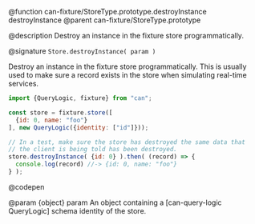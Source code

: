 @function can-fixture/StoreType.prototype.destroyInstance destroyInstance
@parent can-fixture/StoreType.prototype

@description Destroy an instance in the fixture store programmatically.

@signature `Store.destroyInstance( param )`

  Destroy an instance in the fixture store programmatically. This is usually
  used to make sure a record exists in the store when simulating real-time services.

  ```js
  import {QueryLogic, fixture} from "can";

  const store = fixture.store([
    {id: 0, name: "foo"}
  ], new QueryLogic({identity: ["id"]}));

  // In a test, make sure the store has destroyed the same data that
  // the client is being told has been destroyed.
  store.destroyInstance( {id: 0} ).then( (record) => {
    console.log(record) //-> {id: 0, name: "foo"}
  } );
  ```
  @codepen

  @param {object} param An object containing a [can-query-logic QueryLogic] schema identity of the store.